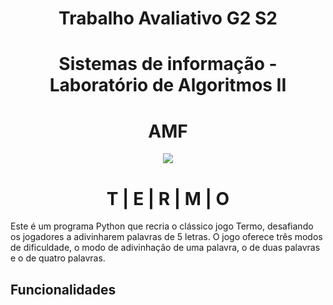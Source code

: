 <h1 align="center">Trabalho Avaliativo G2  S2</h1>
<h1 align="center">Sistemas de informação - Laboratório de Algoritmos II</h1>
<h1 align="center">AMF</h1>

<p align="center">
  <img  src="https://s3.dualstack.us-east-2.amazonaws.com/pythondotorg-assets/media/community/logos/python-logo-only.png">
</p>

<h1 align="center">T | E | R | M | O</h1>

<p>Este é um programa Python que recria o clássico jogo Termo, desafiando os jogadores a adivinharem palavras de 5 letras. O jogo oferece três modos de dificuldade, o modo de adivinhação de uma palavra, o de duas palavras e o de quatro palavras.</p>

<h2 align="justify">Funcionalidades</h2>
